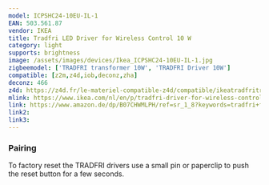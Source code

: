 ```yaml
---
model: ICPSHC24-10EU-IL-1
EAN: 503.561.87
vendor: IKEA
title: Tradfri LED Driver for Wireless Control 10 W
category: light
supports: brightness
image: /assets/images/devices/Ikea_ICPSHC24-10EU-IL-1.jpg
zigbeemodel: ['TRADFRI transformer 10W', 'TRADFRI Driver 10W']
compatible: [z2m,z4d,iob,deconz,zha]
deconz: 466
z4d: https://z4d.fr/le-materiel-compatible-z4d/compatible/ikeatradfritransformateurlectriqueconnect
mlink: https://www.ikea.com/nl/en/p/tradfri-driver-for-wireless-control-grey-50356187/
link: https://www.amazon.de/dp/B07CHWMLPH/ref=sr_1_8?keywords=tradfri+fernbedienung&qid=1579376383&sr=8-8
link2: 
link3: 
---
```


### Pairing
To factory reset the TRADFRI drivers use a small pin or paperclip to push the reset button for a few seconds.



